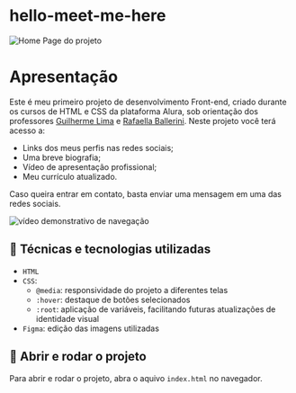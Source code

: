 # hello-meet-me-here

![Home Page do projeto](https://user-images.githubusercontent.com/126200406/227562528-379b8134-d911-474b-b6e6-25295fb6b2e4.png)

# Apresentação

Este é meu primeiro projeto de desenvolvimento Front-end, criado durante os cursos de HTML e CSS da plataforma Alura, sob orientação dos professores [Guilherme Lima](https://github.com/guilhermeonrails) e [Rafaella Ballerini](https://github.com/rafaballerini). Neste projeto você terá acesso a:
- Links dos meus perfis nas redes sociais;
- Uma breve biografia;
- Vídeo de apresentação profissional;
- Meu currículo atualizado.

Caso queira entrar em contato, basta enviar uma mensagem em uma das redes sociais.

![vídeo demonstrativo de navegação](https://user-images.githubusercontent.com/126200406/227562822-68fc44ad-d0a2-439f-97f5-0dd4c401f9dc.gif)

## :round_pushpin: Técnicas e tecnologias utilizadas

- `HTML`
- `CSS`:
  - `@media`: responsividade do projeto a diferentes telas
  - `:hover`: destaque de botões selecionados
  - `:root`: aplicação de variáveis, facilitando futuras atualizações de identidade visual
- `Figma`: edição das imagens utilizadas

## :round_pushpin: Abrir e rodar o projeto

Para abrir e rodar o projeto, abra o aquivo `index.html` no navegador.
